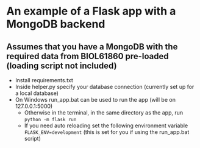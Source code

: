 # An example of a Flask app with a MongoDB backend
## Assumes that you have a MongoDB with the required data from BIOL61860 pre-loaded (loading script not included)

- Install requirements.txt
- Inside helper.py specify your database connection (currently set up for a local database)
- On Windows run_app.bat can be used to run the app (will be on 127.0.0.1:5000)
  - Otherwise in the terminal, in the same directory as the app, run `python -m flask run`
  - If you need auto reloading set the following environment variable `FLASK_ENV=development` (this is set for you if using the run_app.bat script)
